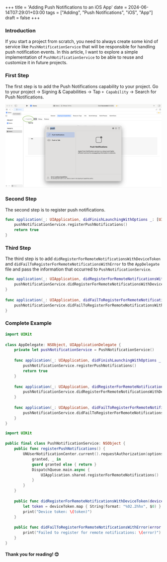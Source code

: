 +++
title = 'Adding Push Notifications to an iOS App'
date = 2024-06-14T07:29:01+03:00
tags = ["Adding", "Push Notifications", "iOS", "App"]
draft = false
+++

### Introduction
If you start a project from scratch, you need to always create some kind of service like `PushNotificationService` that will be responsible for handling push notification events. In this article, I want to explore a simple implementation of `PushNotificationService` to be able to reuse and customize it in future projects.

### First Step
The first step is to add the Push Notifications capability to your project. Go to your project -> Signing & Capabilities -> Tap `+ Capability` -> Search for Push Notifications.

![alt image](images/0.png#center)

### Second Step
The second step is to register push notifications.

```swift
func application(_: UIApplication, didFinishLaunchingWithOptions _: [UIApplication.LaunchOptionsKey: Any]? = nil) -> Bool {
    pushNotificationService.registerPushNotifications()
    return true
}
```

### Third Step
The third step is to add `didRegisterForRemoteNotificationsWithDeviceToken` and `didFailToRegisterForRemoteNotificationsWithError` to the `AppDelegate` file and pass the information that occurred to `PushNotificationService`.

```swift
func application(_: UIApplication, didRegisterForRemoteNotificationsWithDeviceToken deviceToken: Data) {
    pushNotificationService.didRegisterForRemoteNotificationsWithDeviceToken(deviceToken: deviceToken)
}

func application(_: UIApplication, didFailToRegisterForRemoteNotificationsWithError error: Error) {
    pushNotificationService.didFailToRegisterForRemoteNotificationsWithError(error: error)
}
```

### Complete Example
``` swift 
import UIKit

class AppDelegate: NSObject, UIApplicationDelegate {
    private let pushNotificationService = PushNotificationService()

    func application(_: UIApplication, didFinishLaunchingWithOptions _: [UIApplication.LaunchOptionsKey: Any]? = nil) -> Bool {
        pushNotificationService.registerPushNotifications()
        return true
    }

    func application(_: UIApplication, didRegisterForRemoteNotificationsWithDeviceToken deviceToken: Data) {
        pushNotificationService.didRegisterForRemoteNotificationsWithDeviceToken(deviceToken: deviceToken)
    }

    func application(_: UIApplication, didFailToRegisterForRemoteNotificationsWithError error: any Error) {
        pushNotificationService.didFailToRegisterForRemoteNotificationsWithError(error: error)
    }
}
```

``` swift 
import UIKit

public final class PushNotificationService: NSObject {
    public func registerPushNotifications() {
        UNUserNotificationCenter.current().requestAuthorization(options: [.alert, .sound, .badge]) {
            granted, _ in
            guard granted else { return }
            DispatchQueue.main.async {
                UIApplication.shared.registerForRemoteNotifications()
            }
        }
    }

    public func didRegisterForRemoteNotificationsWithDeviceToken(deviceToken: Data) {
        let token = deviceToken.map { String(format: "%02.2hhx", $0) }.joined()
        print("Device token: \(token)")
    }

    public func didFailToRegisterForRemoteNotificationsWithError(error: any Error) {
        print("Failed to register for remote notifications: \(error)")
    }
}
```

#### Thank you for reading! 😊
